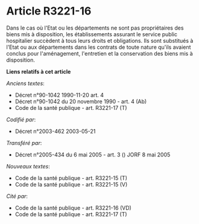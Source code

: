 # Article R3221-16

Dans le cas où l'Etat ou les départements ne sont pas propriétaires des biens mis à disposition, les établissements assurant
le service public hospitalier succèdent à tous leurs droits et obligations. Ils sont substitués à l'Etat ou aux départements
dans les contrats de toute nature qu'ils avaient conclus pour l'aménagement, l'entretien et la conservation des biens mis à
disposition.

**Liens relatifs à cet article**

_Anciens textes_:

  - Décret n°90-1042 1990-11-20 art. 4
  - Décret n°90-1042 du 20 novembre 1990 - art. 4 (Ab)
  - Code de la santé publique - art. R3221-17 (T)

_Codifié par_:

  - Décret n°2003-462 2003-05-21

_Transféré par_:

  - Décret n°2005-434 du 6 mai 2005 - art. 3 () JORF 8 mai 2005

_Nouveaux textes_:

  - Code de la santé publique - art. R3221-15 (T)
  - Code de la santé publique - art. R3221-15 (V)

_Cité par_:

  - Code de la santé publique - art. R3221-16 (VD)
  - Code de la santé publique - art. R3221-17 (T)
